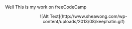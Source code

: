 Well This is my work on freeCodeCamp 
<div align="center">
![Alt Text](http://www.sheawong.com/wp-content/uploads/2013/08/keephatin.gif)
</div>